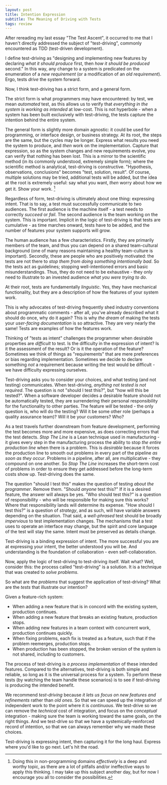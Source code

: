 ```yaml
---
layout: post
title: Intention Expression
subtitle: The Meaning of Driving with Tests 
tags: review
---
```


After rereading my last essay "The Test Ascent", it occurred to me that I haven't directly addressed the subject of "test-driving", commonly encountered as TDD (test-driven development).

I define test-driving as "designing and implementing new features by declaring *what it should produce* first, then *how it should be produced* second." In this way, any change to a system is predicated on the enumeration of a *new requirement* (or a modification of an *old requirement*). Ergo, tests *drive* the system forward.

Now, I think test-driving has a strict form, and a general form.

The strict form is what programmers may have encountered: by test, we mean *automated* test, as this allows us to verify that *everything in the system is working as intended* at low-cost. This is not hyperbole - when a system has been built exclusively with test-driving, the tests capture the intention behind the entire system.

The general form is slightly more domain agnostic: it could be used for programming, or interface design, or business strategy. At its root, the steps are the same, but the cycles may be longer. Express what results you need the system to produce, and *then* work on the implementation. Capture that expression, so as the system changes and new requirements evolve, you can verify that nothing has been lost. This is a mirror to the scientific method (in its commonly understood, extremely simple form); where the scientific method is analytical, test-driving is constructive. "Hypothesis, observations, conclusions" becomes "test, solution, result". Of course, multiple solutions may be tried, additional tests will be added, but the idea at the root is extremely useful: say what you want, *then* worry about how we get it. Show your work. [^1]

[^1]: Doing this in non-programming domains *effectively* is a deep and worthy topic, as there are a lot of pitfalls and/or ineffective ways to apply this thinking. I may take up this subject another day, but for now I encourage you all to consider the possibilities.

Regardless of form, test-driving is ultimately about one thing: expressing intent. That is to say, a test must successfully communicate to two audiences. The first audience is the machine itself - a test needs to correctly *succeed* or *fail*. The second audience is the team working on the system. This is important. Implicit in the logic of test-driving is that tests are cumulative - as time marches onward, tests have to be added, and the number of features your system supports will grow.

The human audience has a few characteristics. Firstly, they are primarily members of the team, and thus you can depend on a shared team-cultural background (one of many reasons maintaining a healthy team-culture is important). Secondly, these are people who are positively motivated: the tests are not there to *stop them from doing something intentionally bad*. So the tests act as guidelines; stopping well-intentioned errors and basic misunderstandings. Thus, they do not need to be exhaustive - they only need to illustrate to an invested audience *what you were trying to do*.

At their root, tests are fundamentally *linguistic*. Yes, they have mechanical functionality, but they are a description of how the features of your system work.

This is why advocates of test-driving frequently shed industry conventions about programmatic comments - after all, you've already described what it should do once, why do it again? This is why *the dream* of making the tests your *user-facing documentation* is so attractive. They are very nearly the same! Tests are examples of how the features work.

Thinking of "tests as intent" challenges the programmer when desirable properties are *difficult* to test. Is the difficulty in the expression of intent? Is it the assessment of the result? Or is it the operation of the feature? Sometimes we think of things as "requirements" that are mere preferences or bias regarding implementation. Sometimes we decide to declare something *not* a requirement because writing the test would be difficult - we have difficulty expressing ourselves.

Test-driving asks you to consider your choices, and what testing (and not testing) communicates. When test-driving, *anything not tested is not required*. The question is not "should I test this?", but "how will this be tested?". When a software developer decides a desirable feature should not be automatically tested, they are surrendering their personal responsibility for the functionality to other parties. The feature *will* be tested - the only question is, who will do the testing? Will it be some other role (perhaps a quality assurance team)? Will it be your customers? Who?

As a test travels further downstream from feature development, performing the test becomes more and more expensive, as does correcting errors that the test detects. *Stop The Line* is a Lean technique used in manufacturing - it gives every step in the manufacturing process the ability to stop *the entire production line* when there is a problem. This is *desirable* because it forces the production line to smooth out problems in every part of the pipeline *as soon as they occur*. Problems in a pipeline, after all, are multiplicative - they compound on one another. So *Stop The Line* increases the short-term cost of problems in order to ensure they get addressed before the long-term costs show up. Test-driving does the same.

The question "should I test this" makes the question of testing *about the programmer*. Remove them. "Should *anyone* test this?" If it is a desired feature, the answer will always be yes. "Who should test this?" is a question of responsibility - who will be responsible for making sure this works? Where that responsibility lands will determine its expense. "How should I test this?" is a question of *strategy*, and as such, will have variable answers depending on the situation. That said, a *well-phrased* test should be broadly *impervious* to test implementation changes. The mechanisms that a test uses to operate an interface may change, but the spirit and core language of the test will stay the same. Intent must be preserved as details change.

Test-driving is a binding expression of intent. The more successful you are at expressing your intent, the better understood you will be. And understanding is the foundation of collaboration - even self-collaboration.

Now, apply the logic of test-driving to test-driving itself. Wait what? Well, consider this: the process called "test-driving" is a solution. It is a technique that was created to *solve problems*.

So what are the *problems* that suggest the application of test-driving? What are the *tests* that illustrate our intention?

Given a feature-rich system:
  
  - When adding a new feature that is in concord with the existing system, production continues.
  - When adding a new feature that breaks an existing feature, production stops.
  - When adding new features in a team context with concurrent work, production continues quickly.
  - When fixing problems, each fix is treated as a feature, such that if the problem reemerges, production stops.
  - When production has been stopped, the broken version of the system is not shared, including to customers.

The process of test-driving is *a process implementation* of these intended features. Compared to the alternatives, test-driving is both simple and reliable, so long as it is the universal process for a system. To perform these tests (by watching the team handle these scenarios) is to see if test-driving is producing the intended benefit.
  
We recommend *test-driving* because *it lets us focus on new features and refinements* rather than *old ones*. So that we can speed up the integration of independent work to the point where it is *continuous*. We test-drive so we can remove the *technical* cost of integration, and focus on the *conceptual* integration - making sure the team is working toward the same goals, on the right things. And we test-drive so that we have a systemically-reinforced record of intention, so that we can always remember why we made these choices.

Test-driving is expressing intent, then capturing it for the long haul. Express where you'd like to go next. Let's hit the road.
